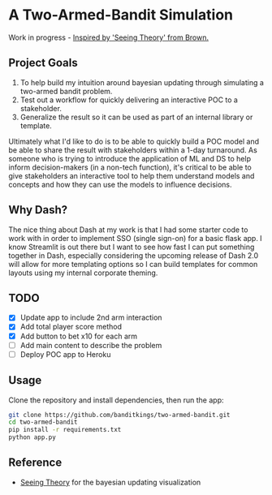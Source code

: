 # A Two-Armed-Bandit Simulation

Work in progress - [Inspired by 'Seeing Theory' from Brown.](https://seeing-theory.brown.edu/bayesian-inference/index.html)

## Project Goals

1. To help build my intuition around bayesian updating through simulating a two-armed bandit problem.
2. Test out a workflow for quickly delivering an interactive POC to a stakeholder.
3. Generalize the result so it can be used as part of an internal library or template.

Ultimately what I'd like to do is to be able to quickly build a POC model and be able to share the result with stakeholders within a 1-day turnaround. As someone who is trying to introduce the application of ML and DS to help inform decision-makers (in a non-tech function), it's critical to be able to give stakeholders an interactive tool to help them understand models and concepts and how they can use the models to influence decisions.

## Why Dash?

The nice thing about Dash at my work is that I had some starter code to work with in order to implement SSO (single sign-on) for a basic flask app. I know Streamlit is out there but I want to see how fast I can put something together in Dash, especially considering the upcoming release of Dash 2.0 will allow for more templating options so I can build templates for common layouts using my internal corporate theming.

## TODO

* [x] Update app to include 2nd arm interaction
* [x] Add total player score method
* [x] Add button to bet x10 for each arm
* [ ] Add main content to describe the problem
* [ ] Deploy POC app to Heroku

## Usage

Clone the repository and install dependencies, then run the app:
```bash
git clone https://github.com/banditkings/two-armed-bandit.git
cd two-armed-bandit
pip install -r requirements.txt
python app.py
```

## Reference

* [Seeing Theory](https://seeing-theory.brown.edu/bayesian-inference/index.html) for the bayesian updating visualization